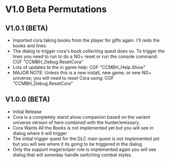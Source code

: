 # V1.0 Beta Permutations

## V1.0.1 (BETA)
* Imported cora taking books from the player for gifts again. I'll redo the books and lines. 
* The dialog to trigger cora's book collecting quest does so. To trigger the lines you need to run to do a NG+ reset or run the console command: CGF "CCMBH_Debug.ResetCora"
* Lots of updates to the in game help: CGF "CCMBH_Help.Show"
* MAJOR NOTE: Unless this is a new install, new game, or new NG+ universe; you will need to reset Cora using: CGF "CCMBH_Debug.ResetCora"

## V1.0.0 (BETA)
* Initial Release
* Cora is a completely stand alone companion based on the variant universe version of here combined with the hunter/emissary. 
* Cora Wants All the Books is not implemented yet but you will see in dialog where it will trigger
* The initial trigger quest for the DLC main quest is not implemented yet but you will see where it its going to be triggered in the dialog
* Only the support mage/sniper role is implemented again you will see dialog that will someday handle switching combat styles. 